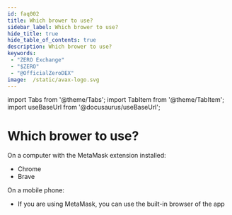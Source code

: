 ```yaml
---
id: faq002
title: Which brower to use?
sidebar_label: Which brower to use?
hide_title: true
hide_table_of_contents: true
description: Which brower to use?
keywords:
 - "ZERO Exchange"
 - "$ZERO"
 - "@OfficialZeroDEX"
image:  /static/avax-logo.svg
---
```


import Tabs from '@theme/Tabs';
import TabItem from '@theme/TabItem';
import useBaseUrl from '@docusaurus/useBaseUrl';

# Which brower to use?

On a computer with the MetaMask extension installed:
* Chrome
* Brave

On a mobile phone:
* If you are using MetaMask, you can use the built-in browser of the app
